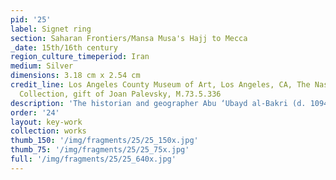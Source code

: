 ```yaml
---
pid: '25'
label: Signet ring
section: Saharan Frontiers/Mansa Musa's Hajj to Mecca
_date: 15th/16th century
region_culture_timeperiod: Iran
medium: Silver
dimensions: 3.18 cm x 2.54 cm
credit_line: Los Angeles County Museum of Art, Los Angeles, CA, The Nasli M. Heeramaneck
  Collection, gift of Joan Palevsky, M.73.5.336
description: 'The historian and geographer Abu ‘Ubayd al-Bakri (d. 1094) provided information about Saharan caravan trade to a readership hungry to learn about faraway trading partners. In his _Book of Routes and Realms_, published in 1063, al-Bakri describes royal succession in Kawkaw, the medieval name for Gao: “When a king ascends the throne, he is handed a signet ring, a sword, and a copy of the Qur’an, which, as they assert, were sent to them by the Commander of the Faithful. Their king is a Muslim, for they entrust their kingship only to Muslims.” A sword and jewelry were among the diplomatic gifts received by Mansa Musa.'
order: '24'
layout: key-work
collection: works
thumb_150: '/img/fragments/25/25_150x.jpg'
thumb_75: '/img/fragments/25/25_75x.jpg'
full: '/img/fragments/25/25_640x.jpg'
---
```

